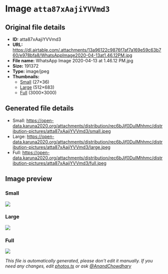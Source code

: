 # Image `atta87xAajiYVVmd3`

## Original file details

- **ID:** atta87xAajiYVVmd3
- **URL:** https://dl.airtable.com/.attachments/13a96122c9876f7af7a169e59c63b760/e978bfa8/WhatsAppImage2020-04-13at1.46.12PM.jpg
- **File name:** WhatsApp Image 2020-04-13 at 1.46.12 PM.jpg
- **Size:** 191372
- **Type:** image/jpeg
- **Thumbnails:**
  - [Small](https://dl.airtable.com/.attachmentThumbnails/a89955e52946932744431cb243d9efcb/b024c9a5) (27×36)
  - [Large](https://dl.airtable.com/.attachmentThumbnails/ae4e693541ba65e54ef9c12ac53789af/f0483303) (512×683)
  - [Full](https://dl.airtable.com/.attachmentThumbnails/c10994b0b34607772ba74602746abb76/bae19fdf) (3000×3000)

## Generated file details

- Small: https://open-data.karuna2020.org/attachments/distribution/rec6bJjf0DuIMhhmc/distribution-pictures/atta87xAajiYVVmd3/small.jpeg
- Large: https://open-data.karuna2020.org/attachments/distribution/rec6bJjf0DuIMhhmc/distribution-pictures/atta87xAajiYVVmd3/large.jpeg
- Full: https://open-data.karuna2020.org/attachments/distribution/rec6bJjf0DuIMhhmc/distribution-pictures/atta87xAajiYVVmd3/full.jpeg

## Image preview

### Small

![](https://open-data.karuna2020.org/attachments/distribution/rec6bJjf0DuIMhhmc/distribution-pictures/atta87xAajiYVVmd3/small.jpeg)

### Large

![](https://open-data.karuna2020.org/attachments/distribution/rec6bJjf0DuIMhhmc/distribution-pictures/atta87xAajiYVVmd3/large.jpeg)

### Full

![](https://open-data.karuna2020.org/attachments/distribution/rec6bJjf0DuIMhhmc/distribution-pictures/atta87xAajiYVVmd3/full.jpeg)

_This file is automatically generated, please don't edit it manually. If you need any changes, edit [photos.ts](/photos.ts) or ask [@AnandChowdhary](https://github.com/AnandChowdhary)_
